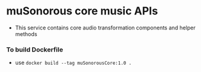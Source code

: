 # muSonorous core music APIs
- This service contains core audio transformation components and helper methods

### To build Dockerfile
- use `docker build --tag muSonorousCore:1.0 .`